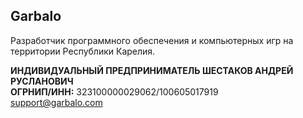 ## Garbalo
Разработчик программного обеспечения и компьютерных игр на территории Республики Карелия.

**ИНДИВИДУАЛЬНЫЙ ПРЕДПРИНИМАТЕЛЬ ШЕСТАКОВ АНДРЕЙ РУСЛАНОВИЧ**<br/>
**ОГРНИП/ИНН:** 323100000029062/100605017919<br/>
support@garbalo.com
